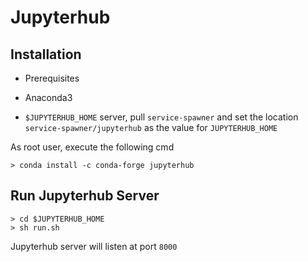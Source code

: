 # Jupyterhub

## Installation

* Prerequisites

 * Anaconda3

 * `$JUPYTERHUB_HOME` server, pull `service-spawner` and set the location `service-spawner/jupyterhub` as the value for `JUPYTERHUB_HOME`

As root user, execute the following cmd

```
> conda install -c conda-forge jupyterhub
```


## Run Jupyterhub Server

```
> cd $JUPYTERHUB_HOME
> sh run.sh
```

Jupyterhub server will listen at port `8000`
